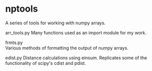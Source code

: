 # nptools
A series of tools for working with numpy arrays.

arr_tools.py
  Many functions used as an import module for my work.

frmts.py  
  Various methods of formatting the output of numpy arrays.

edist.py
  Distance calculations using einsum.  Replicates some of the functionality of scipy's cdist and pdist.
